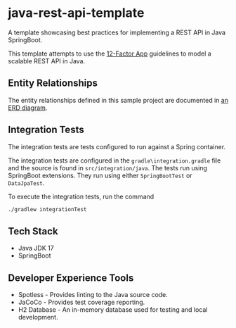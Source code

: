# java-rest-api-template

A template showcasing best practices for implementing a REST API in Java SpringBoot.

This template attempts to use the [12-Factor App](https://www.redhat.com/architect/12-factor-app) guidelines to model 
a scalable REST API in Java.

## Entity Relationships

The entity relationships defined in this sample project are documented in [an ERD diagram](./documentation/DatabaseEntityRelationships.md). 

## Integration Tests

The integration tests are tests configured to run against a Spring container.

The integration tests are configured in the `gradle\integration.gradle` file 
and the source is found in `src/integration/java`.
The tests run using SpringBoot extensions. They run using either `SpringBootTest` or `DataJpaTest`.

To execute the integration tests, run the command
```bash
./gradlew integrationTest
```

## Tech Stack
* Java JDK 17
* SpringBoot

## Developer Experience Tools
* Spotless - Provides linting to the Java source code.
* JaCoCo - Provides test coverage reporting.
* H2 Database - An in-memory database used for testing and local development.

